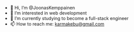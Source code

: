 - 👋 Hi, I’m @JoonasKemppainen
- 👀 I’m interested in web development
- 🌱 I’m currently studying to become a full-stack engineer
- 📫 How to reach me: karmakebu@gmail.com

<!---
JoonasKemppainen/JoonasKemppainen is a ✨ special ✨ repository because its `README.md` (this file) appears on your GitHub profile.
You can click the Preview link to take a look at your changes.
--->
